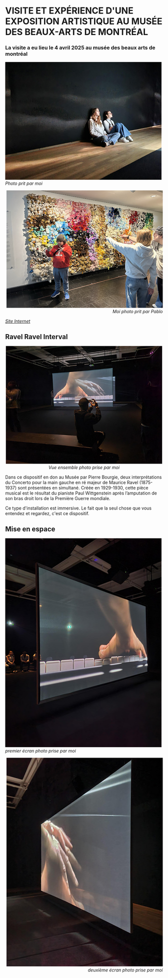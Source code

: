 # VISITE ET EXPÉRIENCE D'UNE EXPOSITION ARTISTIQUE AU MUSÉE DES BEAUX-ARTS DE MONTRÉAL
### La visite a eu lieu le 4 avril 2025 au musée des beaux arts de montréal

<p align="left">
  <img src="./photos/intro_photo.jpg" width="500px"><br>
  <i>Photo prit par moi</i>
</p>

<p align="right">
  <img src="./photos/entrer_cedric.jpg" width="500px"><br>
  <i>Moi photo prit par Pablo</i>
</p>

 *[Site Internet](https://www.mbam.qc.ca/fr/expositions/anri-sala/)*
 
## Ravel Ravel Interval 

<p align="center">
  <img src="./photos/vue_ensemble.jpg" width="500px"><br>
  <i>Vue ensemble photo prise par moi</i>
</p>


Dans ce dispositif en don au Musée par Pierre Bourgie, deux interprétations du Concerto pour la main gauche en ré majeur de Maurice Ravel (1875-1937) sont présentées en simultané.
Créée en 1929-1930, cette pièce musical est le résultat du pianiste Paul Wittgenstein après l’amputation de son bras droit lors de la Première Guerre mondiale.

Ce type d'installation est immersive. Le fait que la seul chose que vous entendez et regardez, c'est ce dispositif.

## Mise en espace

<p align="left">
  <img src="./photos/ecran_gauche.jpg" width="500px"><br>
  <i>premier écran photo prise par moi</i>
</p>

<p align="right">
  <img src="./photos/ecran_droite.jpg" width="500px"><br>
  <i>deuxième écran photo prise par moi</i>
</p>


